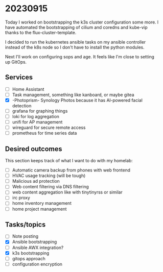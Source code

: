 # 20230915

Today I worked on bootstrapping the k3s cluster configuration some more. I have automated the bootstrapping of cilium
and coredns and kube-vip thanks to the flux-cluster-template.

I decided to run the kubernetes ansible tasks on my ansible controller instead of the k8s node so I don't have to
install the python modules.

Next I'll work on configuring sops and age. It feels like I'm close to setting up GitOps.

## Services

* [ ] Home Assistant
* [ ] Task management, something like kanboard, or maybe gitea
* [x] -Photoprism- Synology Photos because it has AI-powered facial detection
* [ ] grafana for graphing things
* [ ] loki for log aggregation
* [ ] unifi for AP management
* [ ] wireguard for secure remote access
* [ ] prometheus for time series data

## Desired outcomes

This section keeps track of what I want to do with my homelab:

* [ ] Automatic camera backup from phones with web frontend
* [ ] HVAC usage tracking (will be tough)
* [ ] Malicious ad protection
* [ ] Web content filtering via DNS filtering
* [ ] web content aggregation like with tinytinyrss or similar
* [ ] irc proxy
* [ ] home inventory management
* [ ] home project management

## Tasks/topics

* [ ] Note posting
* [x] Ansible bootstrapping
* [ ] Ansible AWX integration?
* [x] k3s bootstrapping
* [ ] gitops approach
* [ ] configuration encryption
